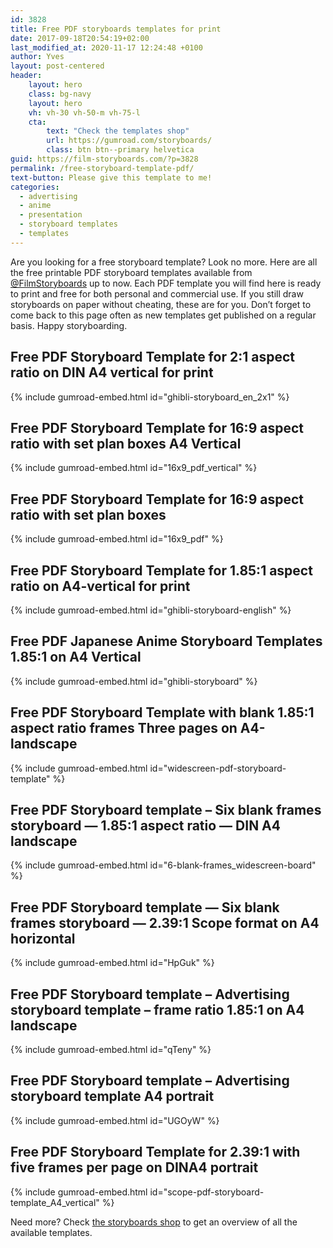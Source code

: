 ```yaml
---
id: 3828
title: Free PDF storyboards templates for print
date: 2017-09-18T20:54:19+02:00
last_modified_at: 2020-11-17 12:24:48 +0100
author: Yves
layout: post-centered
header:
    layout: hero
    class: bg-navy
    layout: hero
    vh: vh-30 vh-50-m vh-75-l
    cta:
        text: "Check the templates shop"
        url: https://gumroad.com/storyboards/
        class: btn btn--primary helvetica
guid: https://film-storyboards.com/?p=3828
permalink: /free-storyboard-template-pdf/
text-button: Please give this template to me!
categories:
  - advertising
  - anime
  - presentation
  - storyboard templates
  - templates
---
```


Are you looking for a free storyboard template? Look no more. Here are all the free printable PDF storyboard templates available from [@FilmStoryboards](https://gumroad.com/storyboards) up to now. Each PDF template you will find here is ready to print and free for both personal and commercial use. If you still draw storyboards on paper without cheating, these are for you. Don&#8217;t forget to come back to this page often as new templates get published on a regular basis. Happy storyboarding.

## Free PDF Storyboard Template for 2:1 aspect ratio on DIN A4 vertical for print

{% include gumroad-embed.html id="ghibli-storyboard_en_2x1" %}

## Free PDF Storyboard Template for 16:9 aspect ratio with set plan boxes A4 Vertical

{% include gumroad-embed.html id="16x9_pdf_vertical" %}

## Free PDF Storyboard Template for 16:9 aspect ratio with set plan boxes

{% include gumroad-embed.html id="16x9_pdf" %}

## Free PDF Storyboard Template for 1.85:1 aspect ratio on A4-vertical for print

{% include gumroad-embed.html id="ghibli-storyboard-english" %}

## Free PDF Japanese Anime Storyboard Templates 1.85:1 on A4 Vertical

{% include gumroad-embed.html id="ghibli-storyboard" %}

## Free PDF Storyboard Template with blank 1.85:1 aspect ratio frames Three pages on A4-landscape

{% include gumroad-embed.html id="widescreen-pdf-storyboard-template" %}

## Free PDF Storyboard template – Six blank frames storyboard — 1.85:1 aspect ratio — DIN A4 landscape

{% include gumroad-embed.html id="6-blank-frames_widescreen-board" %}

## Free PDF Storyboard template — Six blank frames storyboard — 2.39:1 Scope format on A4 horizontal

{% include gumroad-embed.html id="HpGuk" %}

## Free PDF Storyboard template – Advertising storyboard template &#8211; frame ratio 1.85:1 on A4 landscape

{% include gumroad-embed.html id="qTeny" %}

## Free PDF Storyboard template – Advertising storyboard template A4 portrait

{% include gumroad-embed.html id="UGOyW" %}

## Free PDF Storyboard Template for 2.39:1 with five frames per page on DINA4 portrait

{% include gumroad-embed.html id="scope-pdf-storyboard-template_A4_vertical" %}

Need more? Check [the storyboards shop](https://gumroad.com/storyboards) to get an overview of all the available templates.

